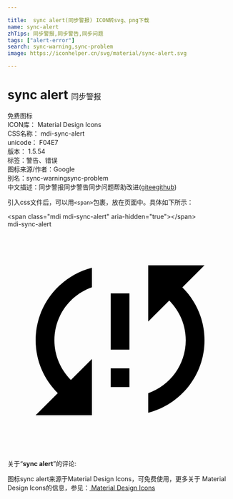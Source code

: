 ```yaml
---

title:  sync alert(同步警报) ICON转svg、png下载
name: sync-alert
zhTips: 同步警报,同步警告,同步问题
tags: ["alert-error"]
search: sync-warning,sync-problem
image: https://iconhelper.cn/svg/material/sync-alert.svg

---
```


# sync alert  <small style="font-size: 60%;font-weight: 100">同步警报</small>


<div class="detail-page">
<p>
<span><span class="badge-success badge">免费图标</span> </span>
<br/>
<span>
ICON库：
<span class="badge-secondary badge">Material Design Icons</span> 
</span>
<br/>
<span>
CSS名称：
<span class="badge-secondary badge">mdi-sync-alert</span> 
</span>
<br/>
<span>
unicode：
<span class="badge-secondary badge">F04E7</span> 
<copy-btn content='F04E7' btn-title=""></copy-btn>
<copy-btn :content='String.fromCodePoint(parseInt("F04E7", 16))' btn-title="复制U"></copy-btn>
</span>
<br/>
<span>
版本：
<span class="badge-secondary badge">1.5.54</span> 
</span><br/><span>标签：<span class="badge-light badge"><router-link to="/tags/alert-error.html">警告、错误</router-link></span></span>
<br/>
<span>图标来源/作者：<span class="badge-light badge">Google</span></span> 
<br/>
<span>别名：<span class="badge-light badge">sync-warning</span><span class="badge-light badge">sync-problem</span></span><br/><span class="zh-detail">中文描述：<span class="badge-primary badge">同步警报</span><span class="badge-primary badge">同步警告</span><span class="badge-primary badge">同步问题</span><span class="help-link"><span>帮助改进</span>(<a href="https://gitee.com/liuwave/icon-helper/edit/master/json/material/sync-alert.json" target="_blank" rel="noopener noreferrer">gitee</a><a href="https://github.com/liuwave/icon-helper/edit/master/json/material/sync-alert.json" target="_blank" rel="noopener noreferrer">github</a></span>)</span><br/>
</p>
</div>
<div class="alert alert-dark">
  <i class="mdi mdi-sync-alert mdi-48px"></i>
  <i class="mdi mdi-sync-alert mdi-36px"></i>
  <i class="mdi mdi-sync-alert mdi-24px"></i>
  <i class="mdi mdi-sync-alert mdi-18px"></i>
</div>
<div>
  <p>引入css文件后，可以用<code>&lt;span&gt;</code>包裹，放在页面中。具体如下所示：    
  </p>
  <div class="alert alert-primary" style="font-size: 14px">
    &lt;span class="mdi mdi-sync-alert" aria-hidden="true"&gt;&lt;/span&gt;
    <copy-btn content='<span class="mdi mdi-sync-alert" aria-hidden="true"></span>'></copy-btn>
  </div>
  <div class="alert alert-secondary">
    <i class="mdi mdi-sync-alert"
    style="font-size: 24px"
    aria-hidden="true"></i> mdi-sync-alert
    <copy-btn content="mdi-sync-alert" btn-title="复制图标名称"></copy-btn>
  </div>
</div>
<div id="svg" class="svg-wrap">
<svg xmlns="http://www.w3.org/2000/svg" viewBox="0 0 24 24"><path d="M11,13H13V7H11M21,4H15V10L17.24,7.76C18.32,8.85 19,10.34 19,12C19,14.61 17.33,16.83 15,17.65V19.74C18.45,18.85 21,15.73 21,12C21,9.79 20.09,7.8 18.64,6.36M11,17H13V15H11M3,12C3,14.21 3.91,16.2 5.36,17.64L3,20H9V14L6.76,16.24C5.68,15.15 5,13.66 5,12C5,9.39 6.67,7.17 9,6.35V4.26C5.55,5.15 3,8.27 3,12Z" /></svg>
</div>
<detail full-name='mdi-sync-alert'></detail>
<div class="icon-detail__container">
<p>关于“<b>sync alert</b>”的评论:</p>
</div>
<Vssue title="关于“sync alert”的评论" />    
<div><p>图标sync alert来源于Material Design Icons，可免费使用，更多关于 Material Design Icons的信息，参见：<a target="_blank" href="https://iconhelper.cn/material.html"> Material Design Icons</a>
</p></div>
